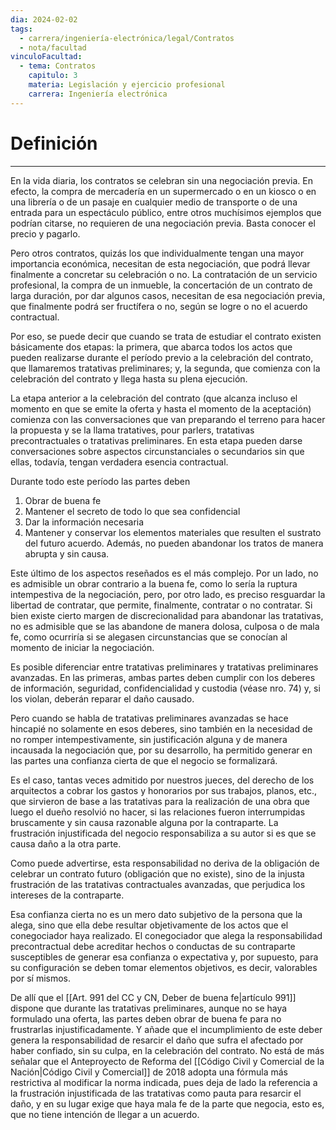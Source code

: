 ```yaml
---
dia: 2024-02-02
tags:
  - carrera/ingeniería-electrónica/legal/Contratos
  - nota/facultad
vinculoFacultad:
  - tema: Contratos
    capitulo: 3
    materia: Legislación y ejercicio profesional
    carrera: Ingeniería electrónica
---
```

# Definición
---
En la vida diaria, los contratos se celebran sin una negociación previa. En efecto, la compra de mercadería en un supermercado o en un kiosco o en una librería o de un pasaje en cualquier medio de transporte o de una entrada para un espectáculo público, entre otros muchísimos ejemplos que podrían citarse, no requieren de una negociación previa. Basta conocer el precio y pagarlo. 

Pero otros contratos, quizás los que individualmente tengan una mayor importancia económica, necesitan de esta negociación, que podrá llevar finalmente a concretar su celebración o no. La contratación de un servicio profesional, la compra de un inmueble, la concertación de un contrato de larga duración, por dar algunos casos, necesitan de esa negociación previa, que finalmente podrá ser fructífera o no, según se logre o no el acuerdo contractual.

Por eso, se puede decir que cuando se trata de estudiar el contrato existen básicamente dos etapas: la primera, que abarca todos los actos que pueden realizarse durante el período previo a la celebración del contrato, que llamaremos tratativas preliminares; y, la segunda, que comienza con la celebración del contrato y llega hasta su plena ejecución. 

La etapa anterior a la celebración del contrato (que alcanza incluso el momento en que se emite la oferta y hasta el momento de la aceptación) comienza con las conversaciones que van preparando el terreno para hacer la propuesta y se la llama tratatives, pour parlers, tratativas precontractuales o tratativas preliminares. En esta etapa pueden darse conversaciones sobre aspectos circunstanciales o secundarios sin que ellas, todavía, tengan verdadera esencia contractual. 

Durante todo este período las partes deben
1. Obrar de buena fe
2. Mantener el secreto de todo lo que sea confidencial
3. Dar la información necesaria
4. Mantener y conservar los elementos materiales que resulten el sustrato del futuro acuerdo. Además, no pueden abandonar los tratos de manera abrupta y sin causa.

Este último de los aspectos reseñados es el más complejo. Por un lado, no es admisible un obrar contrario a la buena fe, como lo sería la ruptura intempestiva de la negociación, pero, por otro lado, es preciso resguardar la libertad de contratar, que permite, finalmente, contratar o no contratar. Si bien existe cierto margen de discrecionalidad para abandonar las tratativas, no es admisible que se las abandone de manera dolosa, culposa o de mala fe, como ocurriría si se alegasen circunstancias que se conocían al momento de iniciar la negociación. 

Es posible diferenciar entre tratativas preliminares y tratativas preliminares avanzadas. En las primeras, ambas partes deben cumplir con los deberes de información, seguridad, confidencialidad y custodia (véase nro. 74) y, si los violan, deberán reparar el daño causado.

Pero cuando se habla de tratativas preliminares avanzadas se hace hincapié no solamente en esos deberes, sino también en la necesidad de no romper intempestivamente, sin justificación alguna y de manera incausada la negociación que, por su desarrollo, ha permitido generar en las partes una confianza cierta de que el negocio se formalizará. 

Es el caso, tantas veces admitido por nuestros jueces, del derecho de los arquitectos a cobrar los gastos y honorarios por sus trabajos, planos, etc., que sirvieron de base a las tratativas para la realización de una obra que luego el dueño resolvió no hacer, si las relaciones fueron interrumpidas bruscamente y sin causa razonable alguna por la contraparte. La frustración injustificada del negocio responsabiliza a su autor si es que se causa daño a la otra parte.

Como puede advertirse, esta responsabilidad no deriva de la obligación de celebrar un contrato futuro (obligación que no existe), sino de la injusta frustración de las tratativas contractuales avanzadas, que perjudica los intereses de la contraparte. 

Esa confianza cierta no es un mero dato subjetivo de la persona que la alega, sino que ella debe resultar objetivamente de los actos que el conegociador haya realizado. El conegociador que alega la responsabilidad precontractual debe acreditar hechos o conductas de su contraparte susceptibles de generar esa confianza o expectativa y, por supuesto, para su configuración se deben tomar elementos objetivos, es decir, valorables por sí mismos. 

De allí que el [[Art. 991 del CC y CN, Deber de buena fe|artículo 991]] dispone que durante las tratativas preliminares, aunque no se haya formulado una oferta, las partes deben obrar de buena fe para no frustrarlas injustificadamente. Y añade que el incumplimiento de este deber genera la responsabilidad de resarcir el daño que sufra el afectado por haber confiado, sin su culpa, en la celebración del contrato. No está de más señalar que el Anteproyecto de Reforma del [[Código Civil y Comercial de la Nación|Código Civil y Comercial]] de 2018 adopta una fórmula más restrictiva al modificar la norma indicada, pues deja de lado la referencia a la frustración injustificada de las tratativas como pauta para resarcir el daño, y en su lugar exige que haya mala fe de la parte que negocia, esto es, que no tiene intención de llegar a un acuerdo.